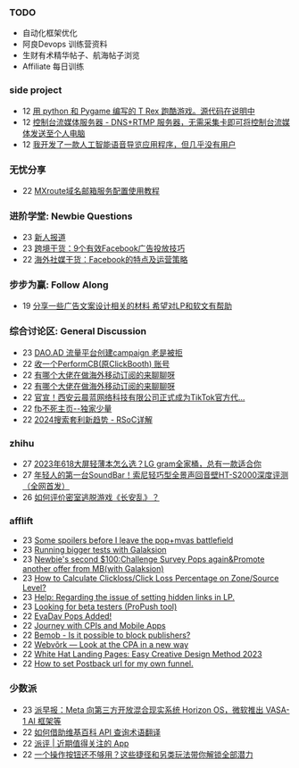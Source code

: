 ### TODO
-  自动化框架优化
-  阿良Devops 训练营资料
-  生财有术精华帖子、航海帖子浏览
-  Affiliate 每日训练

### side project
<!-- sideproject:START -->
-  12 [用 python 和 Pygame 编写的 T Rex 跑酷游戏。源代码在说明中](https://www.youtube.com/watch?v=pZySIXSelCA)
-  12 [控制台流媒体服务器 - DNS+RTMP 服务器，无需采集卡即可将控制台流媒体发送至个人电脑](https://github.com/Aioros/console-streaming-server)
-  12 [我开发了一款人工智能语音导览应用程序，但几乎没有用户](https://www.reddit.com/r/SideProject/comments/18gpp0e/ive_built_an_ai_audio_tour_app_but_have_almost_no/)<!-- sideproject:END -->


### 无忧分享
<!-- ruyo:START -->
-  22 [MXroute域名邮箱服务配置使用教程](https://51.ruyo.net/18648.html)<!-- ruyo:END -->

### 进阶学堂: Newbie Questions
<!-- advertcn1:START -->
-  23 [新人报道](https://www.advertcn.com/thread-114783-1-1.html)
-  23 [跨境干货：9个有效Facebook广告投放技巧](https://www.advertcn.com/thread-114782-1-1.html)
-  22 [海外社媒干货：Facebook的特点及运营策略](https://www.advertcn.com/thread-114772-1-1.html)<!-- advertcn1:END -->

### 步步为赢: Follow Along
<!-- advertcn2:START -->
-  19 [分享一些广告文案设计相关的材料 希望对LP和软文有帮助](https://www.advertcn.com/thread-114753-1-1.html)<!-- advertcn2:END -->

### 综合讨论区: General Discussion
<!-- advertcn3:START -->
-  23 [DAO.AD 流量平台创建campaign 老是被拒](https://www.advertcn.com/thread-114781-1-1.html)
-  22 [收一个PerformCB&lpar;原ClickBooth&rpar; 账号](https://www.advertcn.com/thread-114779-1-1.html)
-  22 [有哪个大佬在做海外移动订阅的来聊聊呀](https://www.advertcn.com/thread-114778-1-1.html)
-  22 [有哪个大佬在做海外移动订阅的来聊聊呀](https://www.advertcn.com/thread-114777-1-1.html)
-  22 [官宣！西安云晨蓝网络科技有限公司正式成为TikTok官方代...](https://www.advertcn.com/thread-114776-1-1.html)
-  22 [fb不死主页--独家少量](https://www.advertcn.com/thread-114775-1-1.html)
-  22 [2024搜索套利新趋势 - RSoC详解](https://www.advertcn.com/thread-114774-1-1.html)<!-- advertcn3:END -->


### zhihu
<!-- zhihu:START -->
-  27 [2023年618大屏轻薄本怎么选？LG gram全家桶，总有一款适合你](http://zhuanlan.zhihu.com/p/632641888?utm_campaign=rss&utm_medium=rss&utm_source=rss&utm_content=title)
-  27 [年轻人的第一台SoundBar！索尼轻巧型全景声回音壁HT-S2000深度评测（全网首发）](http://zhuanlan.zhihu.com/p/630990296?utm_campaign=rss&utm_medium=rss&utm_source=rss&utm_content=title)
-  26 [如何评价密室逃脱游戏《长安乱》？](http://www.zhihu.com/question/563950552/answer/3045961312?utm_campaign=rss&utm_medium=rss&utm_source=rss&utm_content=title)<!-- zhihu:END -->

### afflift
<!-- afflift:START -->
-  23 [Some spoilers before I leave the pop+mvas battlefield](https://afflift.com/f/threads/some-spoilers-before-i-leave-the-pop-mvas-battlefield.12992/)
-  23 [Running bigger tests with Galaksion](https://afflift.com/f/threads/running-bigger-tests-with-galaksion.12711/)
-  23 [Newbie&#39;s second $100:Challenge Survey Pops again&amp;Promote another offer from MB&lpar;with Galaksion&rpar;](https://afflift.com/f/threads/newbies-second-100-challenge-survey-pops-again-promote-another-offer-from-mb-with-galaksion.13010/)
-  23 [How to Calculate Clickloss/Click Loss Percentage on Zone/Source Level?](https://afflift.com/f/threads/how-to-calculate-clickloss-click-loss-percentage-on-zone-source-level.6449/)
-  23 [Help: Regarding the issue of setting hidden links in LP.](https://afflift.com/f/threads/help-regarding-the-issue-of-setting-hidden-links-in-lp.13013/)
-  23 [Looking for beta testers &lpar;ProPush tool&rpar;](https://afflift.com/f/threads/looking-for-beta-testers-propush-tool.11522/)
-  22 [EvaDav Pops Added!](https://afflift.com/f/threads/evadav-pops-added.13017/)
-  22 [Journey with CPIs and Mobile Apps](https://afflift.com/f/threads/journey-with-cpis-and-mobile-apps.12762/)
-  22 [Bemob - Is it possible to block publishers?](https://afflift.com/f/threads/bemob-is-it-possible-to-block-publishers.13018/)
-  22 [Webvõrk — Look at the CPA in a new way](https://afflift.com/f/threads/webv%C3%B5rk-%E2%80%94-look-at-the-cpa-in-a-new-way.2820/)
-  22 [White Hat Landing Pages: Easy Creative Design Method 2023](https://afflift.com/f/threads/white-hat-landing-pages-easy-creative-design-method-2023.11420/)
-  22 [How to set Postback url for my own funnel.](https://afflift.com/f/threads/how-to-set-postback-url-for-my-own-funnel.13016/)<!-- afflift:END -->

### 少数派
<!-- sspai:START -->
-  23 [派早报：Meta 向第三方开放混合现实系统 Horizon OS，微软推出 VASA-1 AI 框架等](https://sspai.com/post/88272)
-  22 [如何借助维基百科 API 查询术语翻译](https://sspai.com/prime/story/wikipedia-translator)
-  22 [派评 | 近期值得关注的 App](https://sspai.com/post/88259)
-  22 [一个操作按钮还不够用？这些捷径和另类玩法带你解锁全部潜力](https://sspai.com/post/88236)<!-- sspai:END -->
